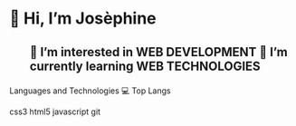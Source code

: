 <h1>👋 Hi, I’m Josèphine</h1>
<h2>
  <ul>
👀 I’m interested in WEB DEVELOPMENT
🌱 I’m currently learning WEB TECHNOLOGIES
  </ul>
</h2>
Languages and Technologies 💻
Top Langs

css3 html5 javascript git

<!--
**jserri/jserri** is a ✨ _special_ ✨ repository because its `README.md` (this file) appears on your GitHub profile.

Here are some ideas to get you started:

- 🔭 I’m currently working on ...
- 🌱 I’m currently learning ...
- 👯 I’m looking to collaborate on ...
- 🤔 I’m looking for help with ...
- 💬 Ask me about ...
- 📫 How to reach me: ...
- 😄 Pronouns: ...
- ⚡ Fun fact: ...
-->
